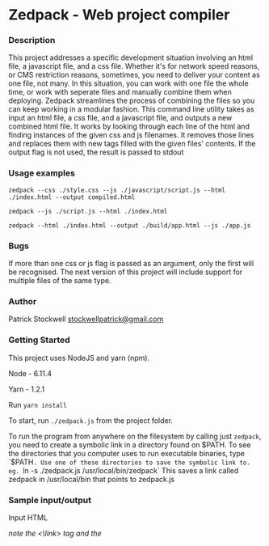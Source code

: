 # Zedpack - Web project compiler

### Description

This project addresses a specific development situation involving an html file, a javascript file, and a css file. Whether it's for network speed reasons, or CMS restriction reasons, sometimes, you need to deliver your content as one file, not many. In this situation, you can work with one file the whole time, or work with seperate files and manually combine them when deploying. Zedpack streamlines the process of combining the files so you can keep working in a modular fashion. This command line utility takes as input an html file, a css file, and a javascript file, and outputs a new combined html file.
It works by looking through each line of the html and finding instances of the given css and js filenames. It removes those lines and replaces them with new tags filled with the given files' contents. 
If the output flag is not used, the result is passed to stdout

### Usage examples

`zedpack --css ./style.css --js ./javascript/script.js --html ./index.html --output compiled.html`

`zedpack --js ./script.js --html ./index.html` 

`zedpack --html ./index.html --output ./build/app.html --js ./app.js` 

### Bugs

If more than one css or js flag is passed as an argument, only the first will be recognised. The next version of this project will include support for multiple files of the same type. 


### Author

Patrick Stockwell
stockwellpatrick@gmail.com

### Getting Started

This project uses NodeJS and yarn (npm). 

Node - 6.11.4

Yarn - 1.2.1

Run `yarn install`

To start, run `./zedpack.js` from the project folder.

To run the program from anywhere on the filesystem by calling just `zedpack`, you need to create a symbolic link in a directory found on $PATH.
To see the directories that you computer uses to run executable binaries, type `$PATH`. Use one of these directories to save the symbolic link to.
eg. `ln -s ./zedpack.js /usr/local/bin/zedpack`
This saves a link called zedpack in /usr/local/bin that points to zedpack.js
### Sample input/output

Input HTML

*note the <\link> tag and the <script> tag*
```
<!DOCTYPE html>
<html lang="en">
<head>
    <meta charset="UTF-8">
    <meta name="viewport" content="width=device-width, initial-scale=1.0">
    <meta http-equiv="X-UA-Compatible" content="ie=edge">
    <title>Zedpack test document</title>
    <link rel="stylesheet" href="./style.css"></link>
</head>
<body>
    <h1 class="heading">Here is the Heading</h1> 
    <p class="paragraph">Here is the main body. Lorem ipsum dolor, sit amet consectetur adipisicing elit. Ullam sequi ratione illo facere, eligendi quidem sit animi, nam excepturi nulla voluptatibus recusandae voluptatem quas, aliquid nisi! Aspernatur iure porro voluptatibus!</p>
    <script src="./script.js"></script>
</body>
</html>
```

Output HTML

*note the change from <\link> to <style>*

```
<!DOCTYPE html>
<html lang="en">
<head>
    <meta charset="UTF-8">
    <meta name="viewport" content="width=device-width, initial-scale=1.0">
    <meta http-equiv="X-UA-Compatible" content="ie=edge">
    <title>Zedpack test document</title>
<style>
.heading {
    color: red;
    text-decoration: underline;
}

.paragraph {
    color: blue;
    border: 3px solid green;
}
</style>
</head>
<body>
    <h1 class="heading">Here is the Heading</h1> 
    <p class="paragraph">Here is the main body. Lorem ipsum dolor, sit amet consectetur adipisicing elit. Ullam sequi ratione illo facere, eligendi quidem sit animi, nam excepturi nulla voluptatibus recusandae voluptatem quas, aliquid nisi! Aspernatur iure porro voluptatibus!</p>
<script>
console.log("I've been loaded. Jolly good.")
</script>
</body>
</html>
```

### Development

A list of features and ideas to be added:

* A `--help` flag for commandline support
* support for multiple files of the same kind
* Improve project deployment for global use without configuration
